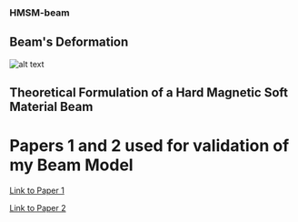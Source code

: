 ### HMSM-beam

## Beam's Deformation

![alt text](https://github.com/deepak046/HMSM-beam/Beam_deformation.png "Beam Deformation")

## Theoretical Formulation of a Hard Magnetic Soft Material Beam

# Papers 1 and 2 used for validation of my Beam Model

[Link to Paper 1](https://www.researchgate.net/publication/344307248_Large_Bending_Deformation_of_a_Cantilevered_Soft_Beam_under_External_Load_The_Applicability_of_Inextensibility_Assumption_of_the_Centerline?enrichId=rgreq-8d65644f1cfb8cdf887fd79addd72b38-XXX&enrichSource=Y292ZXJQYWdlOzM0NDMwNzI0ODtBUzo5NDEzMzIxMTc4NTIxNjBAMTYwMTQ0MjQ3NDEzMA%3D%3D&el=1_x_2&_esc=publicationCoverPdf)

[Link to Paper 2](https://pubs.rsc.org/en/content/articlelanding/2020/SM/C9SM02529D)

